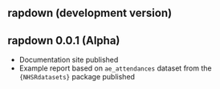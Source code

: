 ## rapdown (development version)

## rapdown 0.0.1 (Alpha)

* Documentation site published
* Example report based on `ae_attendances` dataset from the `{NHSRdatasets}` package published
